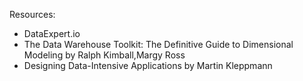 Resources: 
- DataExpert.io
- The Data Warehouse Toolkit: The Definitive Guide to Dimensional Modeling by Ralph Kimball,Margy Ross
- Designing Data-Intensive Applications by Martin Kleppmann
